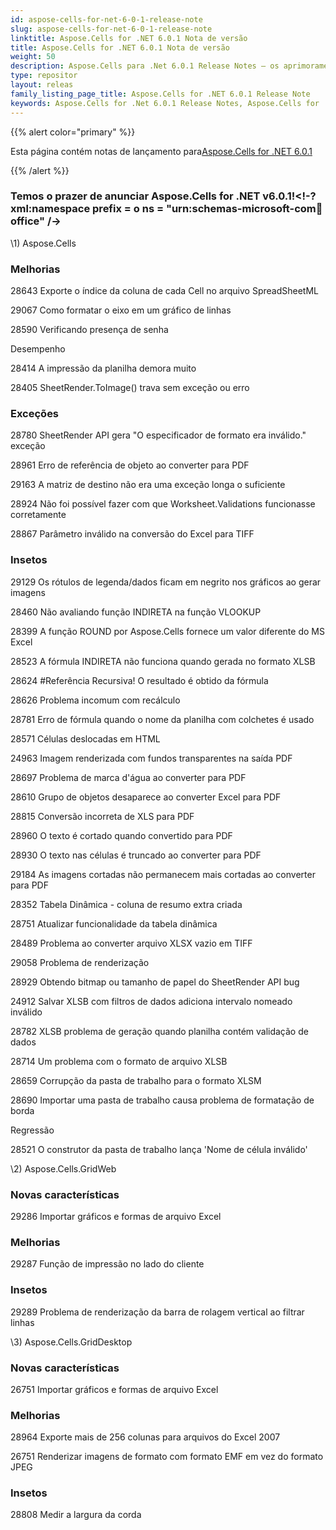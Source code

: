```yaml
---
id: aspose-cells-for-net-6-0-1-release-note
slug: aspose-cells-for-net-6-0-1-release-note
linktitle: Aspose.Cells for .NET 6.0.1 Nota de versão
title: Aspose.Cells for .NET 6.0.1 Nota de versão
weight: 50
description: Aspose.Cells para .Net 6.0.1 Release Notes – os aprimoramentos mais recentes, novos recursos e correções
type: repositor
layout: releas
family_listing_page_title: Aspose.Cells for .NET 6.0.1 Release Note
keywords: Aspose.Cells for .Net 6.0.1 Release Notes, Aspose.Cells for .Net 6.0.1 updates and fixe
---
```

{{% alert color="primary" %}} 

 Esta página contém notas de lançamento para[Aspose.Cells for .NET 6.0.1](https://releases.aspose.com/cells/net/new-releases/aspose.cells-for-.net-6.0.1/)

{{% /alert %}} 
###  **Temos o prazer de anunciar Aspose.Cells for .NET v6.0.1!<!-?xml:namespace prefix = o ns = "urn:schemas-microsoft-com:office:office" /->**
\1) Aspose.Cells 
###  **Melhorias**
 28643 Exporte o índice da coluna de cada Cell no arquivo SpreadSheetML

 29067 Como formatar o eixo em um gráfico de linhas

 28590 Verificando presença de senha

 Desempenho

 28414 A impressão da planilha demora muito

 28405 SheetRender.ToImage() trava sem exceção ou erro
###  **Exceções**
 28780 SheetRender API gera "O especificador de formato era inválido." exceção

 28961 Erro de referência de objeto ao converter para PDF

 29163 A matriz de destino não era uma exceção longa o suficiente

28924 Não foi possível fazer com que Worksheet.Validations funcionasse corretamente

 28867 Parâmetro inválido na conversão do Excel para TIFF
###  **Insetos**
 29129 Os rótulos de legenda/dados ficam em negrito nos gráficos ao gerar imagens

 28460 Não avaliando função INDIRETA na função VLOOKUP

 28399 A função ROUND por Aspose.Cells fornece um valor diferente do MS Excel

 28523 A fórmula INDIRETA não funciona quando gerada no formato XLSB

 28624 #Referência Recursiva! O resultado é obtido da fórmula

 28626 Problema incomum com recálculo

 28781 Erro de fórmula quando o nome da planilha com colchetes é usado

 28571 Células deslocadas em HTML

 24963 Imagem renderizada com fundos transparentes na saída PDF

 28697 Problema de marca d'água ao converter para PDF

 28610 Grupo de objetos desaparece ao converter Excel para PDF

 28815 Conversão incorreta de XLS para PDF

 28960 O texto é cortado quando convertido para PDF

28930 O texto nas células é truncado ao converter para PDF

 29184 As imagens cortadas não permanecem mais cortadas ao converter para PDF

 28352 Tabela Dinâmica - coluna de resumo extra criada

 28751 Atualizar funcionalidade da tabela dinâmica

 28489 Problema ao converter arquivo XLSX vazio em TIFF

 29058 Problema de renderização

 28929 Obtendo bitmap ou tamanho de papel do SheetRender API bug

 24912 Salvar XLSB com filtros de dados adiciona intervalo nomeado inválido

 28782 XLSB problema de geração quando planilha contém validação de dados

 28714 Um problema com o formato de arquivo XLSB

 28659 Corrupção da pasta de trabalho para o formato XLSM

 28690 Importar uma pasta de trabalho causa problema de formatação de borda

 Regressão

 28521 O construtor da pasta de trabalho lança 'Nome de célula inválido'

 \2) Aspose.Cells.GridWeb
###  **Novas características**
 29286 Importar gráficos e formas de arquivo Excel
###  **Melhorias**
 29287 Função de impressão no lado do cliente
###  **Insetos**
29289 Problema de renderização da barra de rolagem vertical ao filtrar linhas

 \3) Aspose.Cells.GridDesktop
###  **Novas características**
 26751 Importar gráficos e formas de arquivo Excel
###  **Melhorias**
 28964 Exporte mais de 256 colunas para arquivos do Excel 2007

 26751 Renderizar imagens de formato com formato EMF em vez do formato JPEG
###  **Insetos**
 28808 Medir a largura da corda
